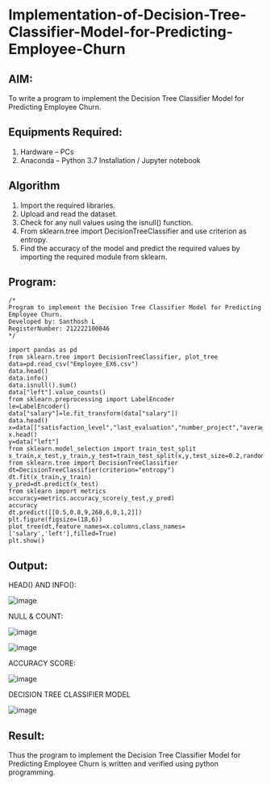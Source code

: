 # Implementation-of-Decision-Tree-Classifier-Model-for-Predicting-Employee-Churn

## AIM:
To write a program to implement the Decision Tree Classifier Model for Predicting Employee Churn.

## Equipments Required:
1. Hardware – PCs
2. Anaconda – Python 3.7 Installation / Jupyter notebook

## Algorithm
1. Import the required libraries.
2. Upload and read the dataset.
3. Check for any null values using the isnull() function.
4. From sklearn.tree import DecisionTreeClassifier and use criterion as entropy.
5. Find the accuracy of the model and predict the required values by importing the required module from sklearn.


## Program:
```
/*
Program to implement the Decision Tree Classifier Model for Predicting Employee Churn.
Developed by: Santhosh L
RegisterNumber: 212222100046 
*/
```
```
import pandas as pd
from sklearn.tree import DecisionTreeClassifier, plot_tree
data=pd.read_csv("Employee_EX6.csv")
data.head()
data.info()
data.isnull().sum()
data["left"].value_counts()
from sklearn.preprocessing import LabelEncoder
le=LabelEncoder()
data["salary"]=le.fit_transform(data["salary"])
data.head()
x=data[["satisfaction_level","last_evaluation","number_project","average_montly_hours","time_spend_company","Work_accident","promotion_last_5years","salary"]]
x.head()
y=data["left"]
from sklearn.model_selection import train_test_split
x_train,x_test,y_train,y_test=train_test_split(x,y,test_size=0.2,random_state=100)
from sklearn.tree import DecisionTreeClassifier
dt=DecisionTreeClassifier(criterion="entropy")
dt.fit(x_train,y_train)
y_pred=dt.predict(x_test)
from sklearn import metrics
accuracy=metrics.accuracy_score(y_test,y_pred)
accuracy
dt.predict([[0.5,0.8,9,260,6,0,1,2]])
plt.figure(figsize=(18,6))
plot_tree(dt,feature_names=x.columns,class_names=['salary','left'],filled=True)
plt.show()
```
## Output:
HEAD() AND INFO():


![image](https://github.com/23013753/Implementation-of-Decision-Tree-Classifier-Model-for-Predicting-Employee-Churn/assets/145634121/3ac75d83-62a0-4712-8e14-76b2c501ab17)



NULL & COUNT:

![image](https://github.com/23013753/Implementation-of-Decision-Tree-Classifier-Model-for-Predicting-Employee-Churn/assets/145634121/376d7a92-af00-4066-9747-b5818e3a9fa3)

![image](https://github.com/23013753/Implementation-of-Decision-Tree-Classifier-Model-for-Predicting-Employee-Churn/assets/145634121/7307fc6c-e053-4c9b-8899-fb8f404b4841)


ACCURACY SCORE:


![image](https://github.com/23013753/Implementation-of-Decision-Tree-Classifier-Model-for-Predicting-Employee-Churn/assets/145634121/0bf71376-1ac5-4623-a8be-997e8ed443b6)


DECISION TREE CLASSIFIER MODEL


![image](https://github.com/23013753/Implementation-of-Decision-Tree-Classifier-Model-for-Predicting-Employee-Churn/assets/145634121/585ba51a-a02a-4b9c-a2e8-2cc75a553583)




## Result:
Thus the program to implement the  Decision Tree Classifier Model for Predicting Employee Churn is written and verified using python programming.
